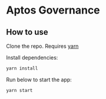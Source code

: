 # Aptos Governance

## How to use

Clone the repo. Requires [yarn](https://classic.yarnpkg.com/en/docs/install)

Install dependencies:

```sh
yarn install
```

Run below to start the app:

```sh
yarn start
```
